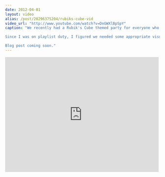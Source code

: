 ```yaml
---
date: 2012-04-01
layout: video
alias: /post/20296375204/rubiks-cube-vid
video_url: "http://www.youtube.com/watch?v=DnGWXlBpSpY"
caption: "We recently had a Rubik's Cube themed party for everyone who has been helping out at [TechCube](http&#58;//techcube-ed.tumblr.com/).

Since I was on playlist duty, I figured we needed some appropriate visuals and whipped up a little visualizer that responds to the music in Processing. Particularly cool was that since it was projected onto the ceiling it could be seen from the street below.

Blog post coming soon."
---
```


<iframe width="500" height="374" src="http://www.youtube.com/embed/DnGWXlBpSpY?wmode=transparent&autohide=1&egm=0&hd=1&iv_load_policy=3&modestbranding=1&rel=0&showinfo=0&showsearch=0" frameborder="0" allowfullscreen></iframe>
